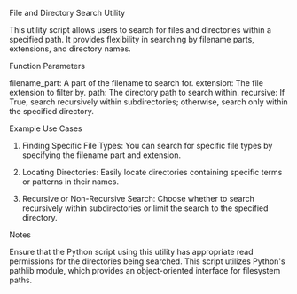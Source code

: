 File and Directory Search Utility

This utility script allows users to search for files and directories within a specified path. It provides flexibility in searching by filename parts, extensions, and directory names.

Function Parameters

filename_part: A part of the filename to search for.
extension: The file extension to filter by.
path: The directory path to search within.
recursive: If True, search recursively within subdirectories; otherwise, search only within the specified directory.

Example Use Cases

1. Finding Specific File Types: You can search for specific file types by specifying the filename part and extension.

2. Locating Directories: Easily locate directories containing specific terms or patterns in their names.

3. Recursive or Non-Recursive Search: Choose whether to search recursively within subdirectories or limit the search to the specified directory.

Notes

Ensure that the Python script using this utility has appropriate read permissions for the directories being searched.
This script utilizes Python's pathlib module, which provides an object-oriented interface for filesystem paths.
